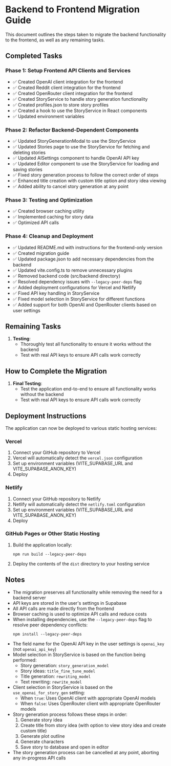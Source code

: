 # Backend to Frontend Migration Guide

This document outlines the steps taken to migrate the backend functionality to the frontend, as well as any remaining tasks.

## Completed Tasks

### Phase 1: Setup Frontend API Clients and Services

- ✅ Created OpenAI client integration for the frontend
- ✅ Created Reddit client integration for the frontend
- ✅ Created OpenRouter client integration for the frontend
- ✅ Created StoryService to handle story generation functionality
- ✅ Created profiles.json to store story profiles
- ✅ Created a hook to use the StoryService in React components
- ✅ Updated environment variables

### Phase 2: Refactor Backend-Dependent Components

- ✅ Updated StoryGenerationModal to use the StoryService
- ✅ Updated Stories page to use the StoryService for fetching and deleting stories
- ✅ Updated AISettings component to handle OpenAI API key
- ✅ Updated Editor component to use the StoryService for loading and saving stories
- ✅ Fixed story generation process to follow the correct order of steps
- ✅ Enhanced title creation with custom title option and story idea viewing
- ✅ Added ability to cancel story generation at any point

### Phase 3: Testing and Optimization

- ✅ Created browser caching utility
- ✅ Implemented caching for story data
- ✅ Optimized API calls

### Phase 4: Cleanup and Deployment

- ✅ Updated README.md with instructions for the frontend-only version
- ✅ Created migration guide
- ✅ Updated package.json to add necessary dependencies from the backend
- ✅ Updated vite.config.ts to remove unnecessary plugins
- ✅ Removed backend code (src/backend directory)
- ✅ Resolved dependency issues with `--legacy-peer-deps` flag
- ✅ Added deployment configurations for Vercel and Netlify
- ✅ Fixed API key handling in StoryService
- ✅ Fixed model selection in StoryService for different functions
- ✅ Added support for both OpenAI and OpenRouter clients based on user settings

## Remaining Tasks

1. **Testing**:
   - Thoroughly test all functionality to ensure it works without the backend
   - Test with real API keys to ensure API calls work correctly

## How to Complete the Migration

1. **Final Testing**:
   - Test the application end-to-end to ensure all functionality works without the backend
   - Test with real API keys to ensure API calls work correctly

## Deployment Instructions

The application can now be deployed to various static hosting services:

### Vercel

1. Connect your GitHub repository to Vercel
2. Vercel will automatically detect the `vercel.json` configuration
3. Set up environment variables (VITE_SUPABASE_URL and VITE_SUPABASE_ANON_KEY)
4. Deploy

### Netlify

1. Connect your GitHub repository to Netlify
2. Netlify will automatically detect the `netlify.toml` configuration
3. Set up environment variables (VITE_SUPABASE_URL and VITE_SUPABASE_ANON_KEY)
4. Deploy

### GitHub Pages or Other Static Hosting

1. Build the application locally:
   ```
   npm run build --legacy-peer-deps
   ```
2. Deploy the contents of the `dist` directory to your hosting service

## Notes

- The migration preserves all functionality while removing the need for a backend server
- API keys are stored in the user's settings in Supabase
- All API calls are made directly from the frontend
- Browser caching is used to optimize API calls and reduce costs
- When installing dependencies, use the `--legacy-peer-deps` flag to resolve peer dependency conflicts:
  ```
  npm install --legacy-peer-deps
  ```
- The field name for the OpenAI API key in the user settings is `openai_key` (not `openai_api_key`)
- Model selection in StoryService is based on the function being performed:
  - Story generation: `story_generation_model`
  - Story ideas: `title_fine_tune_model`
  - Title generation: `rewriting_model`
  - Text rewriting: `rewrite_model`
- Client selection in StoryService is based on the `use_openai_for_story_gen` setting:
  - When `true`: Uses OpenAI client with appropriate OpenAI models
  - When `false`: Uses OpenRouter client with appropriate OpenRouter models
- Story generation process follows these steps in order:
  1. Generate story idea
  2. Create title from story idea (with option to view story idea and create custom title)
  3. Generate plot outline
  4. Generate characters
  5. Save story to database and open in editor
- The story generation process can be cancelled at any point, aborting any in-progress API calls 